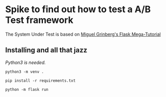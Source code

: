 # Spike to find out how to test a A/B Test framework
The System Under Test is based on [Miguel Grinberg's Flask Mega-Tutorial](https://blog.miguelgrinberg.com/post/the-flask-mega-tutorial-part-i-hello-world)
## Installing and all that jazz
_Python3 is needed._

`python3 -m venv .`

`pip install -r requirements.txt`

`python -m flask run`
